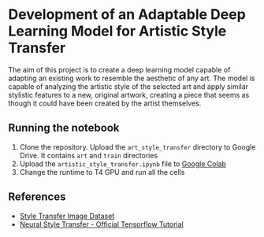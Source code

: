 # Development of an Adaptable Deep Learning Model for Artistic Style Transfer

The aim of this project is to create a deep learning model capable of adapting an existing work to resemble the aesthetic of any art. The model is capable of analyzing the artistic style of the selected art and apply similar stylistic features to a new, original artwork, creating a piece that seems as though it could have been created by the artist themselves.

## Running the notebook
1. Clone the repository. Upload the `art_style_transfer` directory to Google Drive. It contains `art` and `train` directories
2. Upload the `artistic_style_transfer.ipynb` file to [Google Colab](https://colab.research.google.com/notebooks/)
3. Change the runtime to T4 GPU and run all the cells

## References
- [Style Transfer Image Dataset](https://www.kaggle.com/datasets/duttasd28/image-style-transfergoogle-images)
- [Neural Style Transfer - Official Tensorflow Tutorial](https://www.tensorflow.org/tutorials/generative/style_transfer)